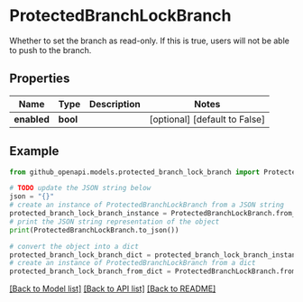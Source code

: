 # ProtectedBranchLockBranch

Whether to set the branch as read-only. If this is true, users will not be able to push to the branch.

## Properties

Name | Type | Description | Notes
------------ | ------------- | ------------- | -------------
**enabled** | **bool** |  | [optional] [default to False]

## Example

```python
from github_openapi.models.protected_branch_lock_branch import ProtectedBranchLockBranch

# TODO update the JSON string below
json = "{}"
# create an instance of ProtectedBranchLockBranch from a JSON string
protected_branch_lock_branch_instance = ProtectedBranchLockBranch.from_json(json)
# print the JSON string representation of the object
print(ProtectedBranchLockBranch.to_json())

# convert the object into a dict
protected_branch_lock_branch_dict = protected_branch_lock_branch_instance.to_dict()
# create an instance of ProtectedBranchLockBranch from a dict
protected_branch_lock_branch_from_dict = ProtectedBranchLockBranch.from_dict(protected_branch_lock_branch_dict)
```
[[Back to Model list]](../README.md#documentation-for-models) [[Back to API list]](../README.md#documentation-for-api-endpoints) [[Back to README]](../README.md)


